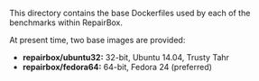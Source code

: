 This directory contains the base Dockerfiles used by each of the benchmarks
within RepairBox.

At present time, two base images are provided:

* **repairbox/ubuntu32:** 32-bit, Ubuntu 14.04, Trusty Tahr
* **repairbox/fedora64:** 64-bit, Fedora 24 (preferred)
